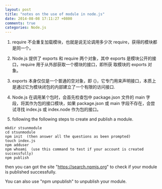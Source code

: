 ```yaml
---
layout: post
title: "notes on the use of module in node.js"
date: 2014-08-08 17:11:27 +0800
comments: true
categories: Node.js
---
```

1. require 不会重复加载模块，也就是说无论调用多少次 require，获得的模块都是同一个。  

2. Node.js 提供了 exports 和 require 两个对象，其中 exports 是模块公开的接口，require 用于从外部获取一个模块的接口，即所获取模块的 exports 对象。   
3. exports 本身仅仅是一个普通的空对象，即 {}，它专门用来声明接口，本质上是通过它为模块闭包的内部建立了一个有限的访问接口.   
4. Node.js 在调用某个包时，会首先检查包中 package.json 文件的 main 字段，将其作为包的接口模块，如果 package.json 或 main 字段不存在，会尝试寻找 index.js 或 index.node 作为包的接口。5. following the following steps to create and publish a module. 
```
mkdir stsunmodule
cd stsunmodule
npm init  (then answer all the questions as been prompted)
touch index.js
npm adduser
npm whoami  (use this command to test if your account is created successfully)
npm publish
```then you can got the site "https://search.npmjs.org" to check if your module is published successfully.  
You can also use "npm unpublish" to unpublish your module.  